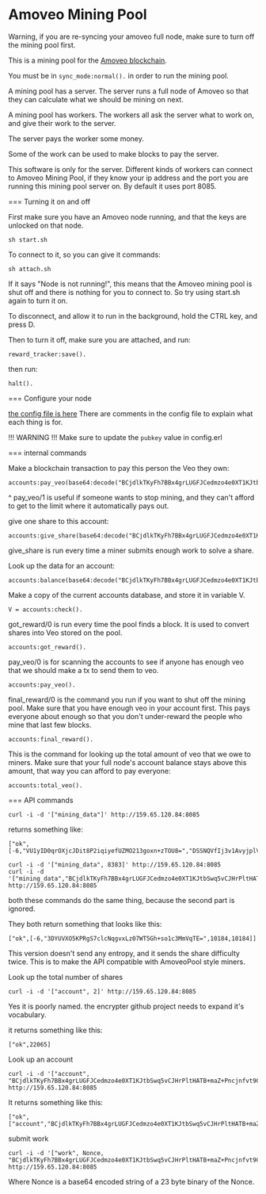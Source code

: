
Amoveo Mining Pool
===========

Warning, if you are re-syncing your amoveo full node, make sure to turn off the mining pool first.

This is a mining pool for the [Amoveo blockchain](https://github.com/zack-bitcoin/amoveo).

You must be in `sync_mode:normal().` in order to run the mining pool.

A mining pool has a server. The server runs a full node of Amoveo so that they can calculate what we should be mining on next.

A mining pool has workers. The workers all ask the server what to work on, and give their work to the server.

The server pays the worker some money.

Some of the work can be used to make blocks to pay the server.

This software is only for the server. Different kinds of workers can connect to Amoveo Mining Pool, if they know your ip address and the port you are running this mining pool server on. By default it uses port 8085.


=== Turning it on and off

First make sure you have an Amoveo node running, and that the keys are unlocked on that node.

```
sh start.sh
```

To connect to it, so you can give it commands:
```
sh attach.sh
```
If it says "Node is not running!", this means that the Amoveo mining pool is shut off and there is nothing for you to connect to. So try using start.sh again to turn it on.

To disconnect, and allow it to run in the background, hold the CTRL key, and press D.

Then to turn it off, make sure you are attached, and run:

```
reward_tracker:save().
```
then run:
```
halt().
```

=== Configure your node

[the config file is here](apps/amoveo_mining_pool/src/config.erl)
There are comments in the config file to explain what each thing is for.

!!! WARNING !!!
Make sure to update the `pubkey` value in config.erl


=== internal commands

Make a blockchain transaction to pay this person the Veo they own:
```
accounts:pay_veo(base64:decode("BCjdlkTKyFh7BBx4grLUGFJCedmzo4e0XT1KJtbSwq5vCJHrPltHATB+maZ+Pncjnfvt9CsCcI9Rn1vO+fPLIV4=")).
```
^ pay_veo/1 is useful if someone wants to stop mining, and they can't afford to get to the limit where it automatically pays out.

give one share to this account:
```
accounts:give_share(base64:decode("BCjdlkTKyFh7BBx4grLUGFJCedmzo4e0XT1KJtbSwq5vCJHrPltHATB+maZ+Pncjnfvt9CsCcI9Rn1vO+fPLIV4=")).
```
give_share is run every time a miner submits enough work to solve a share.

Look up the data for an account:
```
accounts:balance(base64:decode("BCjdlkTKyFh7BBx4grLUGFJCedmzo4e0XT1KJtbSwq5vCJHrPltHATB+maZ+Pncjnfvt9CsCcI9Rn1vO+fPLIV4=")).
```

Make a copy of the current accounts database, and store it in variable V.
```
V = accounts:check().
```

got_reward/0 is run every time the pool finds a block. It is used to convert shares into Veo stored on the pool.
```
accounts:got_reward().
```

pay_veo/0 is for scanning the accounts to see if anyone has enough veo that we should make a tx to send them to veo.
```
accounts:pay_veo().
```

final_reward/0 is the command you run if you want to shut off the mining pool. Make sure that you have enough veo in your account first.
This pays everyone about enough so that you don't under-reward the people who mine that last few blocks.
```
accounts:final_reward().
```


This is the command for looking up the total amount of veo that we owe to miners. Make sure that your full node's account balance stays above this amount, that way you can afford to pay everyone:
```
accounts:total_veo().
```


=== API commands

```
curl -i -d '["mining_data"]' http://159.65.120.84:8085
```
returns something like:
```
["ok",[-6,"VU1yID0qrOXjcJDit8P2iqiyefUZMO213goxn+zTOU8=","DSSNQVfIj3v1AvyjplVmIg6+mezC0Hs=",10184]]
```

```
curl -i -d '["mining_data", 8383]' http://159.65.120.84:8085
curl -i -d '["mining_data","BCjdlkTKyFh7BBx4grLUGFJCedmzo4e0XT1KJtbSwq5vCJHrPltHATB+maZ+Pncjnfvt9CsCcI9Rn1vO+fPLIV4="]' http://159.65.120.84:8085
```
both these commands do the same thing, because the second part is ignored.

They both return something that looks like this:
```
["ok",[-6,"3DYUVXO5KPRgS7clcNqgvxLz07WT5Gh+so1c3MmVqTE=",10184,10184]]
```
This version doesn't send any entropy, and it sends the share difficulty twice.
This is to make the API compatible with AmoveoPool style miners.



Look up the total number of shares
```
curl -i -d '["account", 2]' http://159.65.120.84:8085
```
Yes it is poorly named. the encrypter github project needs to expand it's vocabulary.

it returns something like this:
```
["ok",22065]
```

Look up an account
```
curl -i -d '["account", "BCjdlkTKyFh7BBx4grLUGFJCedmzo4e0XT1KJtbSwq5vCJHrPltHATB+maZ+Pncjnfvt9CsCcI9Rn1vO+fPLIV4="]' http://159.65.120.84:8085
```

It returns something like this:
```
["ok",["account","BCjdlkTKyFh7BBx4grLUGFJCedmzo4e0XT1KJtbSwq5vCJHrPltHATB+maZ+Pncjnfvt9CsCcI9Rn1vO+fPLIV4=",22458701,0]]
```


submit work
```
curl -i -d '["work", Nonce, "BCjdlkTKyFh7BBx4grLUGFJCedmzo4e0XT1KJtbSwq5vCJHrPltHATB+maZ+Pncjnfvt9CsCcI9Rn1vO+fPLIV4="]' http://159.65.120.84:8085
```
Where Nonce is a base64 encoded string of a 23 byte binary of the Nonce.



